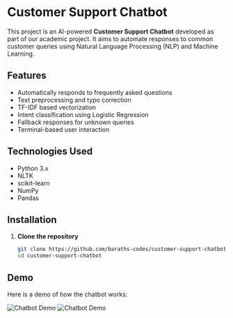 # Customer Support Chatbot

This project is an AI-powered **Customer Support Chatbot** developed as part of our academic project. It aims to automate responses to common customer queries using Natural Language Processing (NLP) and Machine Learning.

## Features

- Automatically responds to frequently asked questions
- Text preprocessing and typo correction
- TF-IDF based vectorization
- Intent classification using Logistic Regression
- Fallback responses for unknown queries
- Terminal-based user interaction

## Technologies Used

- Python 3.x  
- NLTK  
- scikit-learn  
- NumPy  
- Pandas  

## Installation

1. **Clone the repository**
   ```bash
   git clone https://github.com/baraths-codes/customer-support-chatbot.git
   cd customer-support-chatbot

## Demo 

Here is a demo of how the chatbot works:

![Chatbot Demo](images/chatbot-demo1.png)
![Chatbot Demo](images/chatbot-demo2.png)

